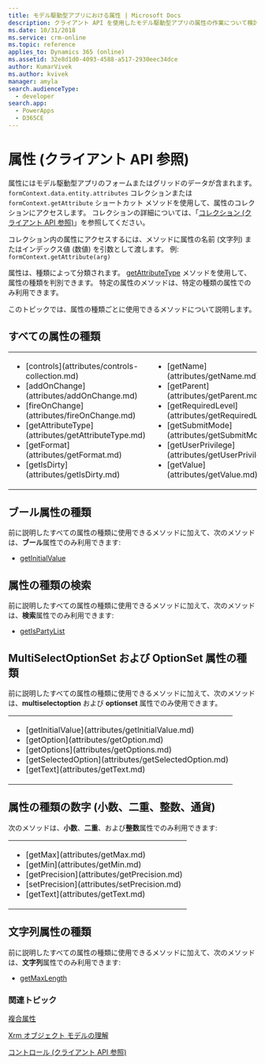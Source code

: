 ```yaml
---
title: モデル駆動型アプリにおける属性 | Microsoft Docs
description: クライアント API を使用したモデル駆動型アプリの属性の作業について検討します。
ms.date: 10/31/2018
ms.service: crm-online
ms.topic: reference
applies_to: Dynamics 365 (online)
ms.assetid: 32e8d1d0-4093-4588-a517-2930eec34dce
author: KumarVivek
ms.author: kvivek
manager: amyla
search.audienceType:
  - developer
search.app:
  - PowerApps
  - D365CE
---
```

# <a name="attributes-client-api-reference"></a>属性 (クライアント API 参照)



属性にはモデル駆動型アプリのフォームまたはグリッドのデータが含まれます。 `formContext.data.entity.attributes` コレクションまたは `formContext.getAttribute` ショートカット メソッドを使用して、属性のコレクションにアクセスします。 コレクションの詳細については、「[コレクション (クライアント API 参照)](collections.md)」を参照してください。 

コレクション内の属性にアクセスするには、メソッドに属性の名前 (文字列) またはインデックス値 (数値) を引数として渡します。 例: `formContext.getAttribute(arg)`

属性は、種類によって分類されます。 [getAttributeType](attributes/getAttributeType.md) メソッドを使用して、属性の種類を判別できます。 特定の属性のメソッドは、特定の種類の属性でのみ利用できます。

このトピックでは、属性の種類ごとに使用できるメソッドについて説明します。 

## <a name="all-attribute-types"></a>すべての属性の種類

<table>
<tr>
<td>
<ul>
<li>[controls](attributes/controls-collection.md)</li>
<li>[addOnChange](attributes/addOnChange.md)</li>
<li>[fireOnChange](attributes/fireOnChange.md)</a></li>
<li>[getAttributeType](attributes/getAttributeType.md)</li>
<li>[getFormat](attributes/getFormat.md)</li>
<li>[getIsDirty](attributes/getIsDirty.md)</li>
</ul>
</td>
<td>
<ul>
<li>[getName](attributes/getName.md)</li>
<li>[getParent](attributes/getParent.md)</li>
<li>[getRequiredLevel](attributes/getRequiredLevel.md)</li>
<li>[getSubmitMode](attributes/getSubmitMode.md)</li>
<li>[getUserPrivilege](attributes/getUserPrivilege.md)</li>
<li>[getValue](attributes/getValue.md)</li>
</ul>
</td>
<td>
<ul>

<li>[isValid](attributes/isValid.md)</li>
<li>[removeOnChange](attributes/removeOnChange.md)</li>
<li>[setRequiredLevel](attributes/setRequiredLevel.md)</li>
<li>[setSubmitMode](attributes/setSubmitMode.md)</li>
<li>[setValue](attributes/setValue.md)</li>
</ul>
</td>
</tr>
</table>


## <a name="boolean-attribute-type"></a>ブール属性の種類
前に説明したすべての属性の種類に使用できるメソッドに加えて、次のメソッドは、**ブール**属性でのみ利用できます:

- [getInitialValue](attributes/getInitialValue.md)

## <a name="lookup-attribute-type"></a>属性の種類の検索
前に説明したすべての属性の種類に使用できるメソッドに加えて、次のメソッドは、**検索**属性でのみ利用できます:

- [getIsPartyList](attributes/getIsPartyList.md)

## <a name="multiselectoptionset-and-optionset-attribute-types"></a>MultiSelectOptionSet および OptionSet 属性の種類

前に説明したすべての属性の種類に使用できるメソッドに加えて、次のメソッドは、**multiselectoption** および **optionset** 属性でのみ使用できます。

<table>
<tr>
<td>
<ul>
<li>[getInitialValue](attributes/getInitialValue.md)</li>
<li>[getOption](attributes/getOption.md)</li>
<li>[getOptions](attributes/getOptions.md)</a></li>
<li>[getSelectedOption](attributes/getSelectedOption.md)</li>
<li>[getText](attributes/getText.md)</li>
</ul>
</td>
</tr>
</table>

## <a name="number-attribute-type-decimal-double-integer-money"></a>属性の種類の数字 (小数、二重、整数、通貨)
次のメソッドは、**小数**、**二重**、および**整数**属性でのみ利用できます:

<table>
<tr>
<td>
<ul>
<li>[getMax](attributes/getMax.md)</li>
<li>[getMin](attributes/getMin.md)</li>
<li>[getPrecision](attributes/getPrecision.md)</a></li>
<li>[setPrecision](attributes/setPrecision.md)</li>
<li>[getText](attributes/getText.md)</li>
</ul>
</td>
</tr>
</table>

## <a name="string-attribute-type"></a>文字列属性の種類
前に説明したすべての属性の種類に使用できるメソッドに加えて、次のメソッドは、**文字列**属性でのみ利用できます:

- [getMaxLength](attributes/getMaxLength.md)

### <a name="related-topics"></a>関連トピック

[複合属性](composite-attributes.md)

[Xrm オブジェクト モデルの理解](../understand-clientapi-object-model.md)

[コントロール (クライアント API 参照)](controls.md)




